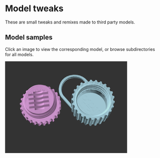 # Model tweaks

These are small tweaks and remixes made to third party models.

## Model samples

Click an image to view the corresponding model, or browse subdirectories
for all models.

[![MicroSD card holder keychain (remix)](microsd-keychain/images/readme/demo.png)](microsd-keychain/)
